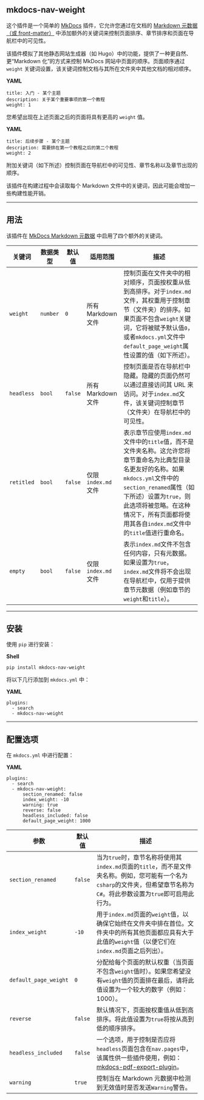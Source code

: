 ## mkdocs-nav-weight

这个插件是一个简单的 [MkDocs](https://www.mkdocs.org/) 插件，它允许您通过在文档的 [Markdown 元数据（或 front-matter）](https://www.mkdocs.org/user-guide/writing-your-docs/#meta-data) 中添加额外的关键词来控制页面排序、章节排序和页面在导航栏中的可见性。

该插件模拟了其他静态网站生成器（如 Hugo）中的功能，提供了一种更自然、更“Markdown 化”的方式来控制 MkDocs 网站中页面的顺序。页面顺序通过 `weight` 关键词设置，该关键词控制文档与其所在文件夹中其他文档的相对顺序。

**YAML**

```
title: 入门 - 某个主题
description: 关于某个重要事项的第一个教程
weight: 1
```

您希望出现在上述页面之后的页面将具有更高的 `weight` 值。

**YAML**

```
title: 后续步骤 - 某个主题
description: 需要排在第一个教程之后的第二个教程
weight: 2
```

附加关键词（如下所述）控制页面在导航栏中的可见性、章节名称以及章节出现的顺序。

该插件在构建过程中会读取每个 Markdown 文件中的关键词，因此可能会增加一些构建性能开销。

---

## 用法

该插件在 [MkDocs Markdown 元数据](https://www.mkdocs.org/user-guide/writing-your-docs/#meta-data) 中启用了四个额外的关键词。

| **关键词**    | **数据类型** | **默认值** | **适用范围**          | **描述**                                                                                                                                                                                                                                                                                                     |
| ---------------- | --------------- | ------------- | ------------------------ | --------------------------------------------------------------------------------------------------------------------------------------------------------------------------------------------------------------------------------------------------------------------------------------------------------------- |
| `weight`   | `number`  | `0`     | 所有 Markdown 文件     | 控制页面在文件夹中的相对顺序，页面按权重从低到高排序。对于`index.md`文件，其权重用于控制章节（文件夹）的排序。如果页面不包含`weight`关键词，它将被赋予默认值`0`，或者`mkdocs.yml`文件中`default_page_weight`属性设置的值（如下所述）。                                                    |
| `headless` | `bool`    | `false` | 所有 Markdown 文件     | 控制页面是否在导航栏中隐藏。隐藏的页面仍然可以通过直接访问其 URL 来访问。对于`index.md`文件，该关键词控制章节（文件夹）在导航栏中的可见性。                                                                                                                                                               |
| `retitled` | `bool`    | `false` | 仅限`index.md`文件 | 表示章节应使用`index.md`文件中的`title`值，而不是文件夹名称。这允许您将章节重命名为比典型目录名更友好的名称。如果`mkdocs.yml`文件中的`section_renamed`属性（如下所述）设置为`true`，则此选项将被忽略。在这种情况下，所有页面都将使用其各自`index.md`文件中的`title`值进行重命名。 |
| `empty`    | `bool`    | `false` | 仅限`index.md`文件 | 表示`index.md`文件不包含任何内容，只有元数据。如果设置为`true`，`index.md`文件将不会出现在导航栏中，仅用于提供章节元数据（例如章节的`weight`和`title`）。                                                                                                                                 |

---

## 安装

使用 `pip` 进行安装：

**Shell**

```
pip install mkdocs-nav-weight
```

将以下几行添加到 `mkdocs.yml` 中：

**YAML**

```
plugins:
  - search
  - mkdocs-nav-weight
```

---

## 配置选项

在 `mkdocs.yml` 中进行配置：

**YAML**

```
plugins:
  - search
  - mkdocs-nav-weight:
      section_renamed: false
      index_weight: -10
      warning: true
      reverse: false
      headless_included: false
      default_page_weight: 1000
```

| **参数**                 | **默认值** | **描述**                                                                                                                                                                                           |
| --------------------------- | ------------- | ----------------------------------------------------------------------------------------------------------------------------------------------------------------------------------------------------- |
| `section_renamed`     | `false` | 当为`true`时，章节名称将使用其`index.md`页面的`title`，而不是文件夹名称。例如，您可能有一个名为`csharp`的文件夹，但希望章节名称为`C#`。将此参数设置为`true`即可启用此行为。 |
| `index_weight`        | `-10`   | 用于`index.md`页面的`weight`值，以确保它始终在文件夹中排在首位。文件夹中的所有其他页面都应具有大于此值的`weight`值（以便它们在`index.md`页面之后列出）。                            |
| `default_page_weight` | `0`     | 分配给每个页面的默认权重（当页面不包含`weight`值时）。如果您希望没有`weight`值的页面排在最后，请将此值设置为一个较大的数字（例如：1000）。                                                  |
| `reverse`             | `false` | 默认情况下，页面按权重值从低到高排序。将此值设置为`true`将按从高到低的顺序排序。                                                                                                                |
| `headless_included`   | `false` | 一个选项，用于控制是否应将`headless`页面包含在`nav.pages`中，该属性供一些插件使用，例如：[mkdocs-pdf-export-plugin](https://github.com/zhaoterryy/mkdocs-pdf-export-plugin)。                  |
| `warning`             | `true`  | 控制当在 Markdown 元数据中检测到无效值时是否发送`Warning`警告。                                                                                                                                 |
